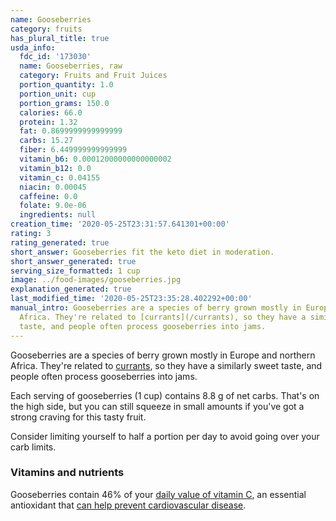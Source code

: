 ```yaml
---
name: Gooseberries
category: fruits
has_plural_title: true
usda_info:
  fdc_id: '173030'
  name: Gooseberries, raw
  category: Fruits and Fruit Juices
  portion_quantity: 1.0
  portion_unit: cup
  portion_grams: 150.0
  calories: 66.0
  protein: 1.32
  fat: 0.8699999999999999
  carbs: 15.27
  fiber: 6.449999999999999
  vitamin_b6: 0.00012000000000000002
  vitamin_b12: 0.0
  vitamin_c: 0.04155
  niacin: 0.00045
  caffeine: 0.0
  folate: 9.0e-06
  ingredients: null
creation_time: '2020-05-25T23:31:57.641301+00:00'
rating: 3
rating_generated: true
short_answer: Gooseberries fit the keto diet in moderation.
short_answer_generated: true
serving_size_formatted: 1 cup
image: ../food-images/gooseberries.jpg
explanation_generated: true
last_modified_time: '2020-05-25T23:35:28.402292+00:00'
manual_intro: Gooseberries are a species of berry grown mostly in Europe and northern
  Africa. They're related to [currants](/currants), so they have a similarly sweet
  taste, and people often process gooseberries into jams.
---
```

Gooseberries are a species of berry grown mostly in Europe and northern Africa. They're related to [currants](/currants), so they have a similarly sweet taste, and people often process gooseberries into jams.

Each serving of gooseberries (1 cup) contains 8.8 g of net carbs. That's on the high side, but you can still squeeze in small amounts if you've got a strong craving for this tasty fruit.

Consider limiting yourself to half a portion per day to avoid going over your carb limits.

### Vitamins and nutrients

Gooseberries contain 46% of your [daily value of vitamin C](https://ods.od.nih.gov/factsheets/VitaminC-HealthProfessional/), an essential antioxidant that [can help prevent cardiovascular disease](https://www.ncbi.nlm.nih.gov/pubmed/17884994).
